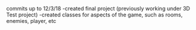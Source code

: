 commits up to 12/3/18
  -created final project (previously working under 3D Test project)
  -created classes for aspects of the game, such as rooms, enemies, player, etc
  
